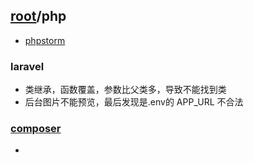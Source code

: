 ## [root](../README.md)/php
* [phpstorm](phpstorm.md)

### laravel
* 类继承，函数覆盖，参数比父类多，导致不能找到类
* 后台图片不能预览，最后发现是.env的 APP_URL 不合法

### [composer](./composer.md)
* 
